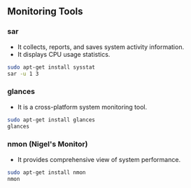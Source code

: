 ## Monitoring Tools

### sar

- It collects, reports, and saves system activity information.
- It displays CPU usage statistics.

```bash
sudo apt-get install sysstat
sar -u 1 3
```

### glances

- It is a cross-platform system monitoring tool.

```bash
sudo apt-get install glances
glances
```

### nmon (Nigel's Monitor)

- It provides comprehensive view of system performance.

```bash
sudo apt-get install nmon
nmon
```
